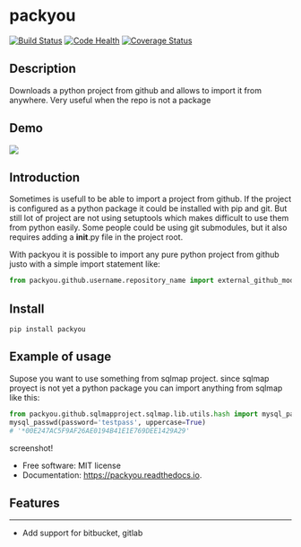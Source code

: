 # packyou
[![Build Status](https://travis-ci.org/llazzaro/packyou.svg?branch=master)](https://travis-ci.org/llazzaro/packyou) [![Code Health](https://landscape.io/github/llazzaro/packyou/master/landscape.svg?style=flat)](https://landscape.io/github/llazzaro/packyou/master) [![Coverage Status](https://coveralls.io/repos/github/llazzaro/packyou/badge.svg)](https://coveralls.io/github/llazzaro/packyou)

## Description
Downloads a python project from github and allows to import it from anywhere. Very useful when the repo is not a package

## Demo

![](https://cloud.githubusercontent.com/assets/568181/18405569/63b0cf9e-76c9-11e6-845e-594101c36136.gif)


## Introduction

Sometimes is usefull to be able to import a project from github.
If the project is configured as a python package it could be installed with pip and git.
But still lot of project are not using setuptools which makes difficult to use them from python easily.
Some people could be using git submodules, but it also requires adding a __init__.py file in the project root.

With packyou it is possible to import any pure python project from github justo with a simple import statement like:

```python
from packyou.github.username.repository_name import external_github_module
```

## Install

```
pip install packyou
```

## Example of usage

Supose you want to use something from sqlmap project. since sqlmap proyect is not yet a python package you can import anything from
sqlmap like this:

```python
from packyou.github.sqlmapproject.sqlmap.lib.utils.hash import mysql_passwd
mysql_passwd(password='testpass', uppercase=True)
# '*00E247AC5F9AF26AE0194B41E1E769DEE1429A29'
```

screenshot!

* Free software: MIT license
* Documentation: https://packyou.readthedocs.io.


## Features
--------

* Add support for bitbucket, gitlab
